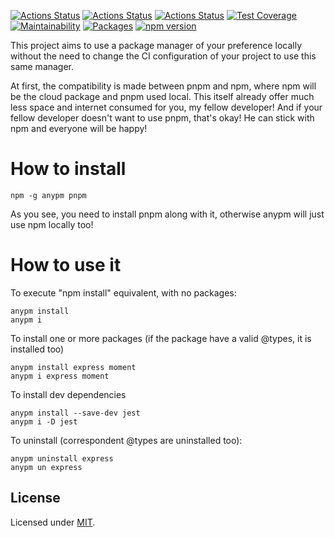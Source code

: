 [![Actions Status](https://github.com/Codibre/anypm/workflows/build/badge.svg)](https://github.com/Codibre/anypm/actions)
[![Actions Status](https://github.com/Codibre/anypm/workflows/test/badge.svg)](https://github.com/Codibre/anypm/actions)
[![Actions Status](https://github.com/Codibre/anypm/workflows/lint/badge.svg)](https://github.com/Codibre/anypm/actions)
[![Test Coverage](https://api.codeclimate.com/v1/badges/9cc84f52db78a270d30c/test_coverage)](https://codeclimate.com/github/Codibre/anypm/test_coverage)
[![Maintainability](https://api.codeclimate.com/v1/badges/9cc84f52db78a270d30c/maintainability)](https://codeclimate.com/github/Codibre/anypm/maintainability)
[![Packages](https://david-dm.org/Codibre/anypm.svg)](https://david-dm.org/Codibre/anypm)
[![npm version](https://badge.fury.io/js/anypm.svg)](https://badge.fury.io/js/anypm)

This project aims to use a package manager of your preference locally without the need to change the CI configuration of your project to use this same manager.

At first, the compatibility is made between pnpm and npm, where npm will be the cloud package and pnpm used local. This itself already offer much less space and internet consumed for you, my fellow developer! And if your fellow developer doesn't want to use pnpm, that's okay! He can stick with npm and everyone will be happy!

# How to install

```
npm -g anypm pnpm
```

As you see, you need to install pnpm along with it, otherwise anypm will just use npm locally too!

# How to use it

To execute "npm install" equivalent, with no packages:

```
anypm install
anypm i
```

To install one or more packages (if the package have a valid @types, it is installed too)
```
anypm install express moment
anypm i express moment
```

To install dev dependencies
```
anypm install --save-dev jest
anypm i -D jest
```

To uninstall (correspondent @types are uninstalled too):

```
anypm uninstall express
anypm un express
```

## License

Licensed under [MIT](https://en.wikipedia.org/wiki/MIT_License).
